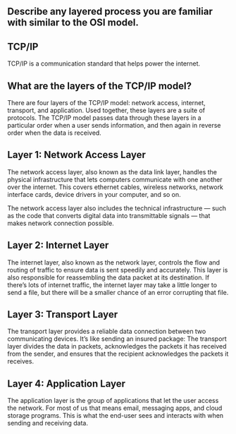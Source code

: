 ## Describe any layered process you are familiar with similar to the OSI model.

## TCP/IP 
TCP/IP is a communication standard that helps power the internet.  

## What are the layers of the TCP/IP model?  
There are four layers of the TCP/IP model: network access, internet, transport, and application. Used together, these layers are a suite of protocols. The TCP/IP model passes data through these layers in a particular order when a user sends information, and then again in reverse order when the data is received.  

## Layer 1: Network Access Layer  
The network access layer, also known as the data link layer, handles the physical infrastructure that lets computers communicate with one another over the internet. This covers ethernet cables, wireless networks, network interface cards, device drivers in your computer, and so on.  

The network access layer also includes the technical infrastructure — such as the code that converts digital data into transmittable signals — that makes network connection possible.  

## Layer 2: Internet Layer  
The internet layer, also known as the network layer, controls the flow and routing of traffic to ensure data is sent speedily and accurately. This layer is also responsible for reassembling the data packet at its destination. If there’s lots of internet traffic, the internet layer may take a little longer to send a file, but there will be a smaller chance of an error corrupting that file.

## Layer 3: Transport Layer  
The transport layer provides a reliable data connection between two communicating devices. It’s like sending an insured package: The transport layer divides the data in packets, acknowledges the packets it has received from the sender, and ensures that the recipient acknowledges the packets it receives.


## Layer 4: Application Layer  
The application layer is the group of applications that let the user access the network. For most of us that means email, messaging apps, and cloud storage programs. This is what the end-user sees and interacts with when sending and receiving data.

